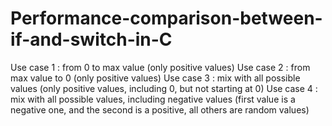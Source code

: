 # Performance-comparison-between-if-and-switch-in-C

Use case 1 : from 0 to max value (only positive values)
Use case 2 : from max value to 0 (only positive values)
Use case 3 : mix with all possible values (only positive values, including 0, but not starting at 0)
Use case 4 : mix with all possible values, including negative values (first value is a negative one, and the second is a positive, all others are random values)
